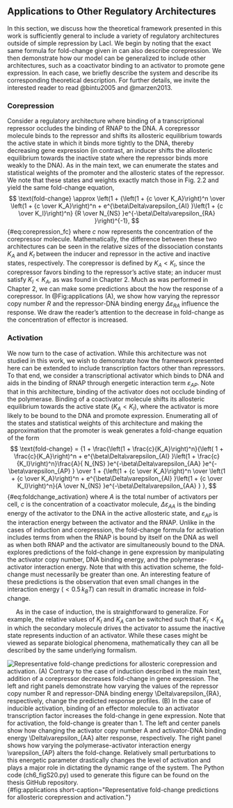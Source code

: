 ## Applications to Other Regulatory Architectures

In this section, we discuss how the theoretical framework presented in this
work is sufficiently general to include a variety of regulatory architectures
outside of simple repression by LacI. We begin by noting that the exact same
formula for fold-change given in can also describe corepression. We then
demonstrate how our model can be generalized to include other architectures,
such as a coactivator binding to an activator to promote gene expression. In
each case, we briefly describe the system and describe its corresponding
theoretical description. For further details, we invite the interested reader
to read @bintu2005 and @marzen2013.

### Corepression

Consider a regulatory architecture where binding of a transcriptional
repressor occludes the binding of RNAP to the DNA. A corepressor
molecule binds to the repressor and shifts its allosteric equilibrium
towards the active state in which it binds more tightly to the DNA,
thereby decreasing gene expression (in contrast, an inducer shifts the
allosteric equilibrium towards the inactive state where the repressor
binds more weakly to the DNA). As in the main text, we can enumerate the
states and statistical weights of the promoter and the allosteric states
of the repressor. We note that these states and weights exactly match those in
Fig. 2.2  and yield the same fold-change equation, 
$$
\text{fold-change} \approx \left(1 + {\left(1 + {c \over K_A}\right)^n \over
\left(1 + {c \over K_A}\right)^n + e^{\beta\Delta\varepsilon_{AI} }\left(1 + {c
\over K_I}\right)^n} {R \over
N_{NS} }e^{-\beta\Delta\varepsilon_{RA} }\right)^{-1},
$${#eq:corepression_fc}
where $c$ now represents the concentration of the corepressor
molecule. Mathematically, the difference between these two architectures
can be seen in the relative sizes of the dissociation constants $K_A$
and $K_I$ between the inducer and repressor in the active and inactive
states, respectively. The corepressor is defined by $K_A < K_I$, since
the corepressor favors binding to the repressor’s active state; an
inducer must satisfy $K_I < K_A$, as was found in Chapter 2. Much as was
performed in Chapter 2, we can make some predictions about the how the response
of a corepressor. In @Fig:applications (A), we show how varying the repressor
copy number $R$ and the repressor-DNA binding energy $\Delta\varepsilon_{RA}$
influence the response. We draw the reader’s attention to the decrease in
fold-change as the concentration of effector is increased.

### Activation

We now turn to the case of activation. While this architecture was not
studied in this work, we wish to demonstrate how the framework presented
here can be extended to include transcription factors other than
repressors. To that end, we consider a transcriptional activator which
binds to DNA and aids in the binding of RNAP through energetic
interaction term $\varepsilon_{AP}$. Note that in this architecture,
binding of the activator does not occlude binding of the polymerase.
Binding of a coactivator molecule shifts its allosteric equilibrium
towards the active state ($K_A < K_I$), where the activator is more
likely to be bound to the DNA and promote expression. Enumerating all of
the states and statistical weights of this architecture and making the
approximation that the promoter is weak generates a fold-change equation
of the form 
$$
\text{fold-change} = {1 + \frac{\left(1 + \frac{c}{K_A}\right)^n}{\left( 1 + \frac{c}{K_A}\right)^n + e^{\beta\Delta\varepsilon_{AI} }\left(1 + \frac{c}{K_I}\right)^n}\frac{A}{
N_{NS} }e^{-\beta\Delta\varepsilon_{AA} }e^{-\beta\varepsilon_{AP} } \over 1 +
{\left(1 + {c \over K_A}\right)^n \over \left(1 + {c \over K_A}\right)^n +
e^{\beta\Delta\varepsilon_{AI} }\left(1 + {c \over K_I}\right)^n}{A \over
N_{NS} }e^{-\beta\Delta\varepsilon_{AA} } },
$${#eq:foldchange_activation}
where $A$ is the total number of activators per cell, $c$ is the
concentration of a coactivator molecule, $\Delta\varepsilon_{AA}$ is
the binding energy of the activator to the DNA in the active allosteric
state, and $\varepsilon_{AP}$ is the interaction energy between the
activator and the RNAP. Unlike in the cases of induction and
corepression, the fold-change formula for activation includes terms from
when the RNAP is bound by itself on the DNA as well as when both RNAP
and the activator are simultaneously bound to the DNA. explores
predictions of the fold-change in gene expression by manipulating the
activator copy number, DNA binding energy, and the polymerase-activator
interaction energy. Note that with this activation scheme, the
fold-change must necessarily be greater than one. An interesting feature
of these predictions is the observation that even small changes in the
interaction energy ($< 0.5\, k_BT$) can result in dramatic increase in
fold-change.

&nbsp;&nbsp;&nbsp;&nbsp;&nbsp;As in the case of induction, the is straightforward to generalize. For
example, the relative values of $K_I$ and $K_A$ can be switched such
that $K_I < K_A$ in which the secondary molecule drives the activator
to assume the inactive state represents induction of an activator. While
these cases might be viewed as separate biological phenomena,
mathematically they can all be described by the same underlying
formalism.

![**Representative fold-change predictions for allosteric corepression and
activation.** (A) Contrary to the case of induction described in the main
text, addition of a corepressor decreases fold-change in gene expression. The
left and right panels demonstrate how varying the values of the repressor
copy number $R$ and repressor-DNA binding energy $\Delta\varepsilon_{RA}$,
respectively, change the predicted response profiles. (B) In the case of
inducible activation, binding of an effector molecule to an activator
transcription factor increases the fold-change in gene expression. Note that
for activation, the fold-change is greater than 1. The left and center panels
show how changing the activator copy number $A$ and activator-DNA binding
energy $\Delta\varepsilon_{AA}$ alter response, respectively. The right panel
shows how varying the polymerase-activator interaction energy
$\varepsilon_{AP}$ alters the fold-change. Relatively small perturbations to
this energetic parameter drastically changes the level of activation and
plays a major role in dictating the dynamic range of the system. The [Python
code (`ch6_figS20.py`)](https://github.com/gchure/phd/blob/master/src/chapter_06/code/ch6_figS20.py)
used to generate this figure can be found on the thesis [GitHub
repository](https://github.com/gchure/phd). ](ch6_figS20){#fig:applications
short-caption="Representative fold-change predictions for allosteric
corepression and activation."}